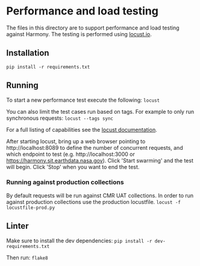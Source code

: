 # Performance and load testing

The files in this directory are to support performance and load testing against Harmony. The
testing is performed using [locust.io](https://locust.io/).

## Installation
`pip install -r requirements.txt`

## Running
To start a new performance test execute the following:
`locust`

You can also limit the test cases run based on tags. For example to only run synchronous requests:
`locust --tags sync`

For a full listing of capabilities see the [locust documentation](https://docs.locust.io/en/stable/index.html).

After starting locust, bring up a web browser pointing to http://localhost:8089 to define the number
of concurrent requests, and which endpoint to test (e.g. http://localhost:3000 or
https://harmony.sit.earthdata.nasa.gov). Click 'Start swarming' and the test will begin. Click 'Stop' when
you want to end the test.

### Running against production collections
By default requests will be run against CMR UAT collections. In order to run against production collections
use the production locustfile.
`locust -f locustfile-prod.py`

## Linter
Make sure to install the dev dependencies:
`pip install -r dev-requirements.txt`

Then run:
`flake8`
